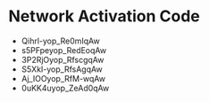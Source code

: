 # Network Activation Code
* Qihrl-yop_Re0mIqAw
* s5PFpeyop_RedEoqAw
* 3P2RjOyop_RfscgqAw
* S5XkI-yop_RfsAgqAw
* Aj_IOOyop_RfM-wqAw
* 0uKK4uyop_ZeAd0qAw